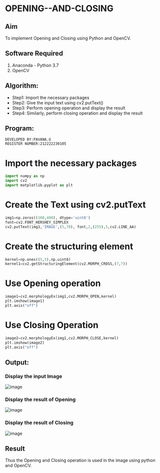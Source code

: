 # OPENING--AND-CLOSING
## Aim
To implement Opening and Closing using Python and OpenCV.
## Software Required
1. Anaconda - Python 3.7
2. OpenCV
## Algorithm:
- Step1: Import the necessary packages
- Step2: Give the input text using cv2.putText()
- Step3: Perform opening operation and display the result
- Step4: Similarly, perform closing operation and display the result
## Program:
```
DEVELOPED BY:PAVANA.G
REGISTER NUMBER:212222230105
``` 
# Import the necessary packages
```python
import numpy as np
import cv2
import matplotlib.pyplot as plt
```
# Create the Text using cv2.putText
```python
img1=np.zeros((100,400), dtype='uint8')
font=cv2.FONT_HERSHEY_SIMPLEX
cv2.putText(img1,'IMAGE',(5,70), font,2,(255),5,cv2.LINE_AA)
```
# Create the structuring element
```python
kernel=np.ones((5,5),np.uint8)
kernel1=cv2.getStructuringElement(cv2.MORPH_CROSS,(7,7))
```
# Use Opening operation
```python
image1=cv2.morphologyEx(img1,cv2.MORPH_OPEN,kernel)
plt.imshow(image1)
plt.axis("off")
```
# Use Closing Operation
```python
image2=cv2.morphologyEx(img1,cv2.MORPH_CLOSE,kernel)
plt.imshow(image2)
plt.axis("off")
```
## Output:
### Display the input Image
![image](https://github.com/gpavana/OPENING--AND-CLOSING/assets/118787343/f2fa1602-61c9-42e5-9835-8dc176454214)
### Display the result of Opening
![image](https://github.com/gpavana/OPENING--AND-CLOSING/assets/118787343/aaa3ac56-e403-40a4-9272-8dc8e71e942c)
### Display the result of Closing
![image](https://github.com/gpavana/OPENING--AND-CLOSING/assets/118787343/fb640a34-1968-43aa-8581-01adc438d5ec)
## Result
Thus the Opening and Closing operation is used in the image using python and OpenCV.
